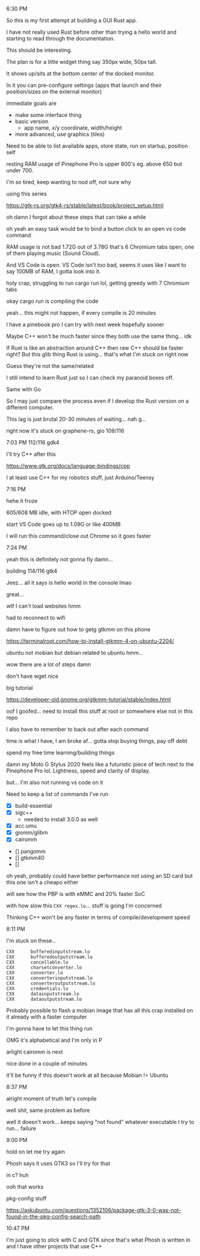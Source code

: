 6:30 PM

So this is my first attempt at building a GUI Rust app.

I have not really used Rust before other than trying a hello world and starting to read through the documentation.

This should be interesting.

The plan is for a little widget thing say 350px wide, 50px tall.

It shows up/sits at the bottom center of the docked monitor.

In it you can pre-configure settings (apps that launch and their position/sizes on the external monitor)

immediate goals are

- make some interface thing
- basic version
  - app name, x/y coordinate, width/height
- more advanced,  use graphics (tiles)

Need to be able to list available apps, store state, run on startup, position self

resting RAM usage of Pinephone Pro is upper 600's eg. above 650 but under 700.

I'm so tired, keep wanting to nod off, not sure why

using this series

https://gtk-rs.org/gtk4-rs/stable/latest/book/project_setup.html

oh damn I forgot about these steps that can take a while

oh yeah an easy task would be to bind a button click to an open vs code command

RAM usage is not bad 1.72G out of 3.78G that's 6 Chromium tabs open, one of them playing music (Sound Cloud).

And VS Code is open. VS Code isn't too bad, seems it uses like I want to say 100MB of RAM, I gotta look into it.

holy crap, struggling to run cargo run lol, getting greedy with 7 Chromium tabs

okay cargo run is compiling the code

yeah... this might not happen, if every compile is 20 minutes

I have a pinebook pro I can try with next week hopefully sooner

Maybe C++ won't be much faster since they both use the same thing... idk

If Rust is like an abstraction around C++ then raw C++ should be faster right? But this glib thing Rust is using... that's what I'm stuck on right now

Guess they're not the same/related

I still intend to learn Rust just so I can check my paranoid boxes off.

Same with Go

So I may just compare the process even if I develop the Rust version on a different computer.

This lag is just brutal 20-30 minutes of waiting... nah g...

right now it's stuck on graphene-rs, gio 109/116

7:03 PM
112/116 gdk4

I'll try C++ after this

https://www.gtk.org/docs/language-bindings/cpp

I at least use C++ for my robotics stuff, just Arduino/Teensy

7:16 PM

hehe it froze

605/608 MB idle, with HTOP open docked

start VS Code goes up to 1.09G or like 400MB

I will run this command/close out Chrome so it goes faster

7:24 PM

yeah this is definitely not gonna fly damn...

building 114/116 gtk4

Jeez... all it says is hello world in the console lmao

great...

wtf I can't load websites hmm

had to reconnect to wifi

damn have to figure out how to getg gtkmm on this phone

https://terminalroot.com/how-to-install-gtkmm-4-on-ubuntu-2204/

ubuntu not mobian but debian related to ubuntu hmm...

wow there are a lot of steps damn

don't have wget nice

big tutorial

https://developer-old.gnome.org/gtkmm-tutorial/stable/index.html

oof  I goofed... need to install this stuff at root or somewhere else not in this repo

I also have to remember to back out after each command

time is what I have, I am broke af... gotta stop buying things, pay off debt

spend my free time learning/building things

damn my Moto G Stylus 2020 feels like a futuristic piece of tech next to the Pinephone Pro lol. Lightness, speed and clarity of display.

but... I'm also not running vs code on it

Need to keep a list of commands I've run

- [x] build-essential
- [x] sigc++
  - needed to install 3.0.0 as well
- [x] acc.umu
- [x] giomm/glibm
- [x] cairomm
- [] pangomm
- [] gtkmm40
- [] 

oh yeah, probably could have better performance not using an SD card but this one isn't a cheapo either

will see how the PBP is with eMMC and 20% faster SoC

with how slow this `CXX regex.lo`... stuff is going I'm concerned

Thinking C++ won't be any faster in terms of compile/development speed

8:11 PM

I'm stuck on these...

```
CXX      bufferedinputstream.lo
CXX      bufferedoutputstream.lo
CXX      cancellable.lo
CXX      charsetconverter.lo
CXX      converter.lo
CXX      converterinputstream.lo
CXX      converteroutputstream.lo
CXX      credentials.lo
CXX      datainputstream.lo
CXX      dataoutputstream.lo
```

Probably possible to flash a mobian image that has all this crap installed on it already with a faster computer

I'm gonna have to let this thing run

OMG it's alphabetical and I'm only in P

arlight cairomm is next

nice done in a couple of minutes

it'll be funny if this doesn't work at all because Mobian != Ubuntu

8:37 PM

alright moment of truth let's compile

well shit, same problem as before

well it doesn't work... keeps saying "not found" whatever executable I try to run... failure

9:00 PM

hold on let me try again

Phosh says it uses GTK3 so I'll try for that

in c? huh

ooh that works

pkg-config stuff

https://askubuntu.com/questions/1352106/package-gtk-3-0-was-not-found-in-the-pkg-config-search-path

10:47 PM

I'm just going to stick with C and GTK since that's what Phosh is written in and I have other projects that use C++
